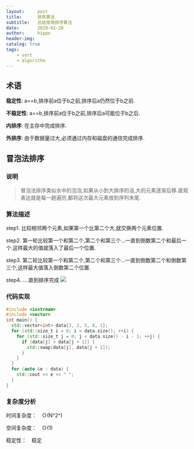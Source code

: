 ```yaml
---
layout:     post
title:      排序算法
subtitle:   总结常用排序算法
date:       2020-02-20
author:     hippo
header-img: 
catalog: true
tags:
    - sort
    - algorithm
---
```


## 术语
**稳定性**: a==b,排序前a位于b之前,排序后a仍然位于b之前.

**不稳定性**: a==b,排序前a位于b之前,排序后a可能位于b之后.

**内排序**: 在主存中完成排序.

**外排序**: 由于数据量过大,必须通过内存和磁盘的通信完成排序.


## 冒泡法排序

### 说明
> 冒泡法排序类似水中的泡泡,如果从小到大排序的话,大的元素逐渐后移.直观表达就是每一趟遍历,都将这次最大元素放到序列末尾.

### 算法描述
step1. 比较相邻两个元素,如果第一个比第二个大,就交换两个元素位置.

step2. 第一轮比较第一个和第二个,第二个和第三个...一直到倒数第二个和最后一个.这样最大的值就落入了最后一个位置.

step3. 第二轮比较第一个和第二个,第二个和第三个...一直到倒数第二个和倒数第三个,这样最大值落入倒数第二个位置.

step4. ....直到排序完成
![](https://imgconvert.csdnimg.cn/aHR0cHM6Ly9pbWFnZXMyMDE3LmNuYmxvZ3MuY29tL2Jsb2cvODQ5NTg5LzIwMTcxMC84NDk1ODktMjAxNzEwMTUyMjMyMzg0NDktMjE0NjE2OTE5Ny5naWY)

### 代码实现

```c++
#include <iostream>
#include <vector>
int main() {
  std::vector<int> data{3, 2, 5, 8, 1};
  for (std::size_t i = 0; i < data.size(); ++i) {
    for (std::size_t j = 0; j < data.size() - i - 1; ++j) {
      if (data[j] > data[j + 1]) {
        std::swap(data[j], data[j + 1]);
      }
    }
  }
  for (auto &e : data) {
    std::cout << e << " ";
  }
}
```

### 复杂度分析

时间复杂度：　Ｏ(N^2^)

空间复杂度：　Ｏ(1)

稳定性：　稳定